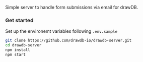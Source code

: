 Simple server to handle form submissions via email for drawDB.

### Get started

Set up the environemt variables following `.env.sample`

```bash
git clone https://github.com/drawdb-io/drawdb-server.git
cd drawdb-server
npm install
npm start
```
